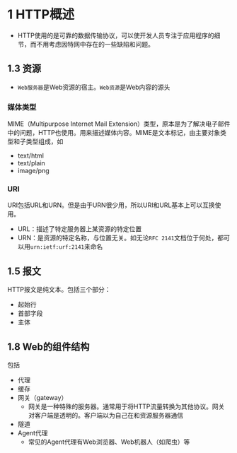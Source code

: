 # 1 HTTP概述

- HTTP使用的是可靠的数据传输协议，可以使开发人员专注于应用程序的细节，而不用考虑因特网中存在的一些缺陷和问题。

## 1.3 资源

- `Web服务器`是Web资源的宿主。`Web资源`是Web内容的源头

### 媒体类型

MIME（Multipurpose Internet Mail Extension）类型，原本是为了解决电子邮件中的问题，HTTP也使用。用来描述媒体内容。MIME是文本标记，由主要对象类型和子类型组成，如

- text/html
- text/plain
- image/png

### URI

URI包括URL和URN。但是由于URN很少用，所以URI和URL基本上可以互换使用。

- URL：描述了特定服务器上某资源的特定位置
- URN：是资源的特定名称，与位置无关。如无论`RFC 2141`文档位于何处，都可以用`urn:ietf:urf:2141`来命名

## 1.5 报文

HTTP报文是纯文本。包括三个部分：

- 起始行
- 首部字段
- 主体

## 1.8 Web的组件结构

包括

- 代理
- 缓存
- 网关（gateway）
  - 网关是一种特殊的服务器。通常用于将HTTP流量转换为其他协议。网关对客户端是透明的。客户端以为自己在和资源服务器通信
- 隧道
- Agent代理
  - 常见的Agent代理有Web浏览器、Web机器人（如爬虫）等
